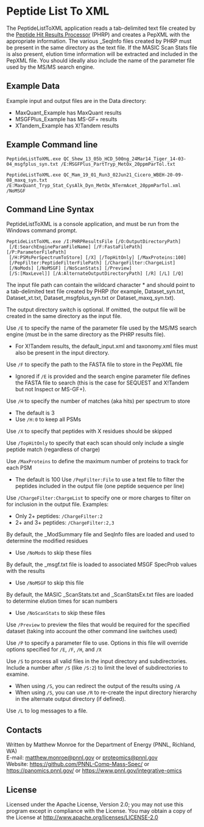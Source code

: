 # Peptide List To XML

The PeptideListToXML application reads a tab-delimited text file created 
by the [Peptide Hit Results Processor](https://github.com/PNNL-Comp-Mass-Spec/PHRP) (PHRP)
and creates a PepXML with the appropriate information. The 
various _SeqInfo files created by PHRP must be present in the same directory as
the text file. If the MASIC Scan Stats file is also present, elution time
information will be extracted and included in the PepXML file. You should ideally
also include the name of the parameter file used by the MS/MS search engine.

## Example Data

Example input and output files are in the Data directory:
* MaxQuant_Example has MaxQuant results
* MSGFPlus_Example has MS-GF+ results
* XTandem_Example has X!Tandem results

## Example Command line 

```
PeptideListToXML.exe QC_Shew_13_05b_HCD_500ng_24Mar14_Tiger_14-03-04_msgfplus_syn.txt /E:MSGFPlus_PartTryp_MetOx_20ppmParTol.txt

PeptideListToXML.exe QC_Mam_19_01_Run3_02Jun21_Cicero_WBEH-20-09-08_maxq_syn.txt /E:MaxQuant_Tryp_Stat_CysAlk_Dyn_MetOx_NTermAcet_20ppmParTol.xml /NoMSGF
```

## Command Line Syntax

PeptideListToXML is a console application, and must be run from the Windows command prompt.

```
PeptideListToXML.exe /I:PHRPResultsFile [/O:OutputDirectoryPath]
 [/E:SearchEngineParamFileName] [/F:FastaFilePath] [/P:ParameterFilePath]
 [/H:PSMsPerSpectrumToStore] [/X] [/TopHitOnly] [/MaxProteins:100]
 [/PepFilter:PeptideFilterFilePath] [/ChargeFilter:ChargeList]
 [/NoMods] [/NoMSGF] [/NoScanStats] [/Preview]
 [/S:[MaxLevel]] [/A:AlternateOutputDirectoryPath] [/R] [/L] [/Q]
```

The input file path can contain the wildcard character * and should point to a
tab-delimited text file created by PHRP (for example, Dataset_syn.txt,
Dataset_xt.txt, Dataset_msgfplus_syn.txt or Dataset_maxq_syn.txt). 

The output directory switch is optional. If omitted, the output file will be
created in the same directory as the input file.

Use `/E` to specify the name of the parameter file used by the MS/MS search engine
(must be in the same directory as the PHRP results file).
* For X!Tandem results, the default_input.xml and taxonomy.xml files must also be present in the input directory.

Use `/F` to specify the path to the FASTA file to store in the PepXML file
* Ignored if `/E` is provided and the search engine parameter file defines the FASTA file to 
search (this is the case for SEQUEST and X!Tandem but not Inspect or MS-GF+).

Use `/H` to specify the number of matches (aka hits) per spectrum to store
* The default is 3
* Use `/H:0` to keep all PSMs

Use `/X` to specify that peptides with X residues should be skipped

Use `/TopHitOnly` to specify that each scan should only include a single peptide
match (regardless of charge)

Use `/MaxProteins` to define the maximum number of proteins to track for each PSM
* The default is 100
Use `/PepFilter:File` to use a text file to filter the peptides included in the
output file (one peptide sequence per line)

Use `/ChargeFilter:ChargeList` to specify one or more charges to filter on for
inclusion in the output file. Examples:
* Only 2+ peptides: `/ChargeFilter:2`
* 2+ and 3+ peptides: `/ChargeFilter:2,3`

By default, the _ModSummary file and SeqInfo files are loaded and used to
determine the modified residues
* Use `/NoMods` to skip these files

By default, the _msgf.txt file is loaded to associated MSGF SpecProb values with the results
* Use `/NoMSGF` to skip this file

By default, the MASIC _ScanStats.txt and _ScanStatsEx.txt files are loaded to
determine elution times for scan numbers
* Use `/NoScanStats` to skip these files

Use `/Preview` to preview the files that would be required for the specified
dataset (taking into account the other command line switches used)

Use `/P` to specify a parameter file to use. Options in this file will override
options specified for `/E`, `/F`, `/H`, and `/X`

Use `/S` to process all valid files in the input directory and subdirectories.
Include a number after `/S` (like `/S:2`) to limit the level of subdirectories to examine.
* When using `/S`, you can redirect the output of the results using `/A`
* When using `/S`, you can use `/R` to re-create the input directory hierarchy in the
alternate output directory (if defined).

Use `/L` to log messages to a file.

## Contacts

Written by Matthew Monroe for the Department of Energy (PNNL, Richland, WA) \
E-mail: matthew.monroe@pnnl.gov or proteomics@pnnl.gov \
Website: https://github.com/PNNL-Comp-Mass-Spec/ or https://panomics.pnnl.gov/ or https://www.pnnl.gov/integrative-omics

## License

Licensed under the Apache License, Version 2.0; you may not use this program except 
in compliance with the License. You may obtain a copy of the License at 
http://www.apache.org/licenses/LICENSE-2.0
